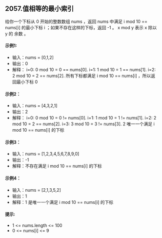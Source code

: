 ## 2057.值相等的最小索引

给你一个下标从 0 开始的整数数组 nums ，返回 nums 中满足 i mod 10 == nums[i] 的最小下标 i ；如果不存在这样的下标，返回 -1 。
x mod y 表示 x 除以 y 的 余数 。

#### 示例1:

- 输入：nums = [0,1,2]
- 输出：0
- 解释：
i=0: 0 mod 10 = 0 == nums[0].
i=1: 1 mod 10 = 1 == nums[1].
i=2: 2 mod 10 = 2 == nums[2].
所有下标都满足 i mod 10 == nums[i] ，所以返回最小下标 0

#### 示例2：

- 输入：nums = [4,3,2,1]
- 输出：2
- 解释：
i=0: 0 mod 10 = 0 != nums[0].
i=1: 1 mod 10 = 1 != nums[1].
i=2: 2 mod 10 = 2 == nums[2].
i=3: 3 mod 10 = 3 != nums[3].
2 唯一一个满足 i mod 10 == nums[i] 的下标

#### 示例3：
- 输入：nums = [1,2,3,4,5,6,7,8,9,0]
- 输出：-1
- 解释：不存在满足 i mod 10 == nums[i] 的下标

#### 示例4：
- 输入：nums = [2,1,3,5,2]
- 输出：1
- 解释：1 是唯一一个满足 i mod 10 == nums[i] 的下标

#### 提示:

- 1 <= nums.length <= 100
- 0 <= nums[i] <= 9

